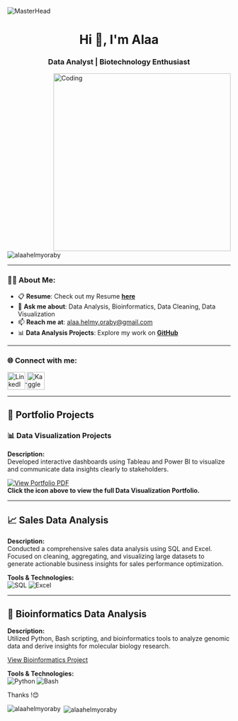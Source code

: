 ![MasterHead](https://i.redd.it/bpxxqqvps4h91.gif)  
<h1 align="center">Hi 👋, I'm Alaa</h1>  
<h3 align="center">Data Analyst | Biotechnology Enthusiast</h3>  

<img align="right" alt="Coding" width="400" src="https://i.pinimg.com/originals/ee/ed/e2/eeede229147eb053fe863ef1cc7faf0b.gif" />  

<p align="left">  
  <img src="https://komarev.com/ghpvc/?username=alaahelmyoraby&label=Profile%20views&color=0e75b6&style=flat" alt="alaahelmyoraby" />  
</p>  

---

### 👨‍💻 About Me:  
- 📋 **Resume**: Check out my Resume [**here**](https://github.com/alaahelmyoraby/My-Portfolio/blob/main/Alaa%20Oraby's%20CV-%20Data%20Analyst.pdf)  
- 💬 **Ask me about**: Data Analysis, Bioinformatics, Data Cleaning, Data Visualization 
- 📫 **Reach me at**: [alaa.helmy.oraby@gmail.com](mailto:alaa.helmy.oraby@gmail.com)  
- 📊 **Data Analysis Projects**: Explore my work on [**GitHub**](https://github.com/alaahelmyoraby/Data_Analysis-Projects)  

---

<h3 align="left">🌐 Connect with me:</h3>  
<p align="left">  
  <a href="https://linkedin.com/in/alaahelmyoraby" target="_blank">  
    <img align="center" src="https://raw.githubusercontent.com/rahuldkjain/github-profile-readme-generator/master/src/images/icons/Social/linked-in-alt.svg" alt="LinkedIn - Alaa Helmy Oraby" height="40" width="40" />  
  </a>  
  <a href="https://kaggle.com/alaahelmyoraby" target="_blank">  
    <img align="center" src="https://raw.githubusercontent.com/rahuldkjain/github-profile-readme-generator/master/src/images/icons/Social/kaggle.svg" alt="Kaggle - Alaa Helmy Oraby" height="40" width="40" />  
  </a>  
</p>  

---

## 💼 **Portfolio Projects**  

### 📊 **Data Visualization Projects**  
**Description:**  
Developed interactive dashboards using Tableau and Power BI to visualize and communicate data insights clearly to stakeholders.

[![View Portfolio PDF](https://img.icons8.com/plasticine/100/000000/pdf.png)](https://drive.google.com/file/d/183wFWNPBJreXzKlZF7Ry__rcezChszeP/view?usp=sharing)  
**Click the icon above to view the full Data Visualization Portfolio.**

---

## 📈 **Sales Data Analysis**  
**Description:**  
Conducted a comprehensive sales data analysis using SQL and Excel. Focused on cleaning, aggregating, and visualizing large datasets to generate actionable business insights for sales performance optimization.  

**Tools & Technologies:**  
![SQL](https://img.shields.io/badge/SQL-00599C?style=flat&logo=postgresql&logoColor=white) ![Excel](https://img.shields.io/badge/Excel-217346?style=flat&logo=microsoftexcel&logoColor=white)  

---

## 🧬 **Bioinformatics Data Analysis**  
**Description:**  
Utilized Python, Bash scripting, and bioinformatics tools to analyze genomic data and derive insights for molecular biology research.  

[View Bioinformatics Project](https://github.com/alaahelmyoraby/Bioinformatics_Diploma_NGS_Course_EBI_Pipeline)  

**Tools & Technologies:**  
![Python](https://img.shields.io/badge/Python-3776AB?style=flat&logo=python&logoColor=white) ![Bash](https://img.shields.io/badge/Bash-4EAA25?style=flat&logo=gnubash&logoColor=white)  

Thanks !😊

<p><img align="left" src="https://github-readme-stats.vercel.app/api/top-langs?username=alaahelmyoraby&show_icons=true&locale=en&layout=compact" alt="alaahelmyoraby" /></p>  

<p>&nbsp;<img align="center" src="https://github-readme-stats.vercel.app/api?username=alaahelmyoraby&show_icons=true&locale=en" alt="alaahelmyoraby" /></p>  
